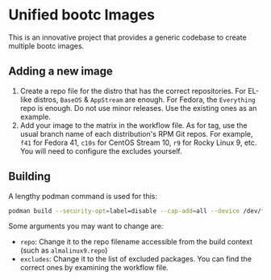 # Unified bootc Images

This is an innovative project that provides a generic codebase to create multiple bootc images.

## Adding a new image

1. Create a repo file for the distro that has the correct repositories. For EL-like distros, `BaseOS` & `AppStream` are enough. For Fedora, the `Everything` repo is enough. Do not use minor releases. Use the existing ones as an example.
2. Add your image to the matrix in the workflow file. As for tag, use the usual branch name of each distribution's RPM Git repos. For example, `f41` for Fedora 41, `c10s` for CentOS Stream 10, `r9` for Rocky Linux 9, etc. You will need to configure the excludes yourself.

## Building

A lengthy podman command is used for this:

```bash
podman build --security-opt=label=disable --cap-add=all --device /dev/fuse --build-arg repo=repo --build-arg excludes="excludes" -t localhost/your-bootc-image .
```

Some arguments you may want to change are:

* `repo`: Change it to the repo filename accessible from the build context (such as `almalinux9.repo`)
* `excludes`: Change it to the list of excluded packages. You can find the correct ones by examining the workflow file.
